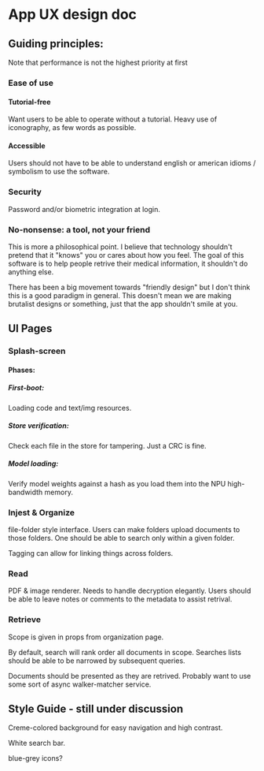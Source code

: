 # App UX design doc

## Guiding principles:

Note that performance is not the highest priority at first

### Ease of use

#### Tutorial-free
Want users to be able to operate without a tutorial. Heavy use of iconography, as few words as possible.

#### Accessible
Users should not have to be able to understand english or american idioms / symbolism to use the software.

### Security

Password and/or biometric integration at login.


### No-nonsense: a tool, not your friend
This is more a philosophical point. I believe that technology shouldn't pretend that it "knows" you or cares about how you feel. The goal of this software is to help people retrive their medical information, it shouldn't do anything else.

There has been a big movement towards "friendly design" but I don't think this is a good paradigm in general. This doesn't mean we are making brutalist designs or something, just that the app shouldn't smile at you.

## UI Pages
### Splash-screen

#### Phases: 
##### First-boot: 
Loading code and text/img resources.

##### Store verification: 
Check each file in the store for tampering. Just a CRC is fine.


##### Model loading:
Verify model weights against a hash as you load them into the NPU high-bandwidth memory.

### Injest & Organize
file-folder style interface. Users can make folders upload documents to those folders. One should be able to search only within a given folder.

Tagging can allow for linking things across folders.

### Read
PDF & image renderer. Needs to handle decryption elegantly. Users should be able to leave notes or comments to the metadata to assist retrival.

### Retrieve
Scope is given in props from organization page.

By default, search will rank order all documents in scope. Searches lists should be able to be narrowed by subsequent queries.

Documents should be presented as they are retrived. Probably want to use some sort of async walker-matcher service.

## Style Guide - still under discussion
Creme-colored background for easy navigation and high contrast.

White search bar.

blue-grey icons?
